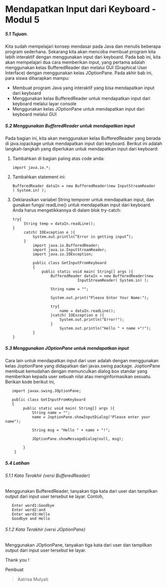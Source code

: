 # Mendapatkan Input dari Keyboard - Modul 5

##### 5.1 Tujuan.
####
Kita sudah mempelajari konsep mendasar pada Java dan menulis beberapa program sederhana. Sekarang kita akan mencoba membuat program kita lebih interaktif dengan menggunakan input dari keyboard. Pada bab ini, kita akan mempelajari dua cara memberikan input, yang pertama adalah menggunakan kelas BufferedReader dan melalui GUI (Graphical User Interface) dengan menggunakan kelas JOptionPane. Pada akhir bab ini, para siswa diharapkan mampu: 
* Membuat program Java yang interaktif yang bisa mendapatkan input dari keyboard 
* Menggunakan kelas BufferedReader untuk mendapatkan input dari keyboard 
melalui layar console  
* Menggunakan kelas JOptionPane untuk mendapatkan input dari keyboard melalui 
GUI 

##### 5.2 Menggunakan BufferedReader untuk  mendapatkan input 
####
Pada bagian ini, kita akan menggunakan kelas BufferedReader yang berada di java.iopackage untuk mendapatkan input dari keyboard. 
Berikut ini adalah langkah-langkah yang diperlukan untuk mendapatkan input dari  keyboard: 
1. Tambahkan di bagian paling atas code anda: 
       
       import java.io.*; 

2. Tambahkan statement ini: 

       BufferedReader dataIn = new BufferedReader(new InputStreamReader
       ( System.in) ); 
       
       
3. Deklarasikan variabel String temporer untuk mendapatkan input, dan gunakan fungsi 
readLine() untuk mendapatkan input dari keyboard. Anda harus mengetikkannya di 
dalam blok try-catch: 

       try{ 
            String temp = dataIn.readLine(); 
       } 
            catch( IOException e ){ 
                System.out.println(“Error in getting input”); 
            }
                import java.io.BufferedReader; 
                import java.io.InputStreamReader; 
                import java.io.IOException; 
                
                public class GetInputFromKeyboard 
                { 
                    public static void main( String[] args ){ 
                        BufferedReader dataIn = new BufferedReader(new 
                                    InputStreamReader( System.in) ); 
                                    
                        String name = ""; 
                        
                        System.out.print("Please Enter Your Name:"); 
                        
                        try{ 
                            name = dataIn.readLine(); 
                        }catch( IOException e ){ 
                            System.out.println("Error!"); 
                        } 
                            System.out.println("Hello " + name +"!"); 
                } 
       }

##### 5.3 Menggunakan JOptionPane untuk mendapatkan input 
Cara lain untuk mendapatkan input dari user adalah dengan menggunakan kelas  JoptionPane yang didapatkan dari javax.swing package. JoptionPane membuat  kemudahan dengan memunculkan dialog box standar yang memberikan kepada user  sebuah nilai atau menginformasikan sesuatu. 
Berikan kode berikut ini,

       import javax.swing.JOptionPane; 

       public class GetInputFromKeyboard 
       { 
            public static void main( String[] args ){ 
                String name = ""; 
                name = JoptionPane.showInputDialog("Please enter your name"); 
 
                String msg = "Hello " + name + "!"; 
 
                JOptionPane.showMessageDialog(null, msg); 
 
            } 
        } 

##### 5.4 Latihan 
####
###### 5.1.1 Kata Terakhir (versi BufferedReader) 
####
Menggunakan BufferedReader, tanyakan tiga kata dari user dan tampilkan output dari
input user tersebut ke layar. Contoh, 

       Enter word1:Goodbye 
       Enter word2:and 
       Enter word3:Hello 
       Goodbye and Hello 
    
###### 5.1.2 Kata Terakhir (versi JOptionPane) 
Menggunakan JOptionPane, tanyakan tiga kata dari user dan tampilkan output dari input user tersebut ke layar.

Thank you !

Pembuat
> Aatrisa Mulyati